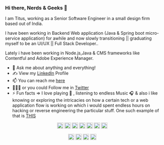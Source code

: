 ### Hi there, Nerds & Geeks 👋

<!--
**TitusRobyK/TitusRobyK** is a ✨ _special_ ✨ repository because its `README.md` (this file) appears on your GitHub profile.

Here are some ideas to get you started:

- 🔭 I’m currently working on ...
- 🌱 I’m currently learning ...
- 👯 I’m looking to collaborate on ...
- 🤔 I’m looking for help with ...
- 💬 Ask me about ...
- 📫 How to reach me: ...
- 😄 Pronouns: ...
- ⚡ Fun fact: ...
-->
I am Titus, working as a Senior Software Engineer in a small design firm based out of India. 

I have been working in Backend Web application (Java & Spring boot micro-service application) for awhile and now slowly transitioning || graduating myself to be an UI/UX || Full Stack Developer..

Lately i have been working in Node.js,Java & CMS frameworks like Contentful and Adobe Experience Manager.

- 💬 Ask me about anything and everything! 
- ✍ View my [LinkedIn](https://www.linkedin.com/in/titusrobyk/) Profile
- 📫 You can reach me [here](mailto:titusrobyk@gmail.com)
- 👨🏻‍💻 or you could Follow me in [Twitter](https://twitter.com/TitusRobyK)
- ⚡ Fun facts => I love playing 🎹 , listening to endless Music 🎧 & also i like knowing or exploring the intricacies on how a certain tech or a web application flow is working on which i would spent endless hours on hacking or reverse engineering the particular stuff. One such example of that is [ THIS ](http://follow-the-white-rabbit.netlify.app/)

<p align="center"><img src="https://konpa.github.io/devicon/devicon.git/icons/angularjs/angularjs-original.svg"
        alt="angularjs" width="20" height="20" /> <img
        src="https://konpa.github.io/devicon/devicon.git/icons/java/java-original-wordmark.svg" alt="java" width="20"
        height="20" /> <img src="https://konpa.github.io/devicon/devicon.git/icons/javascript/javascript-original.svg"
        alt="javascript" width="20" height="20" /> <img
        src="https://konpa.github.io/devicon/devicon.git/icons/typescript/typescript-original.svg" alt="typescript"
        width="20" height="20" /> <img
        src="https://konpa.github.io/devicon/devicon.git/icons/mongodb/mongodb-original-wordmark.svg" alt="mongodb"
        width="20" height="20" /> <img
        src="https://konpa.github.io/devicon/devicon.git/icons/nodejs/nodejs-original-wordmark.svg" alt="nodejs"
        width="20" height="20" /> <img
        src="https://konpa.github.io/devicon/devicon.git/icons/oracle/oracle-original.svg" alt="oracle" width="20"
        height="20" /></p>
<p align="center">
    <a href="https://twitter.com/titusrobyk" target="blank"><img align="center"
            src="https://cdn.jsdelivr.net/npm/simple-icons@3.0.1/icons/twitter.svg" alt="titusrobyk" height="20"
            width="20" /></a>
    <a href="https://linkedin.com/in/titusrobyk" target="blank"><img align="center"
            src="https://cdn.jsdelivr.net/npm/simple-icons@3.0.1/icons/linkedin.svg" alt="titusrobyk" height="20"
            width="20" /></a>
    <a href="https://stackoverflow.com/8180066/titus-roby-k" target="blank"><img align="center"
            src="https://cdn.jsdelivr.net/npm/simple-icons@3.0.1/icons/stackoverflow.svg" alt="8180066/titus-roby-k"
            height="20" width="20" /></a>
    <a href="https://instagram.com/titus_roby.k" target="blank"><img align="center"
            src="https://cdn.jsdelivr.net/npm/simple-icons@3.0.1/icons/instagram.svg" alt="titus_roby.k" height="20"
            width="20" /></a>
</p>
